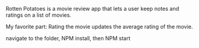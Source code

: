 Rotten Potatoes is a movie review app that lets a user keep notes and ratings on a list of movies.

My favorite part: Rating the movie updates the average rating of the movie.

navigate to the folder, NPM install, then NPM start

